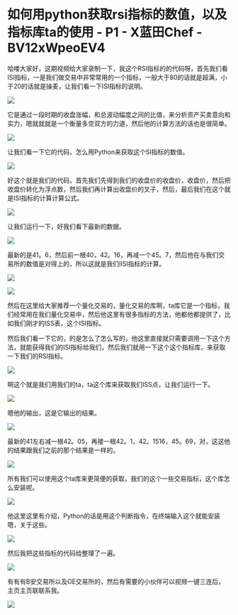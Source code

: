 # 如何用python获取rsi指标的数值，以及指标库ta的使用 - P1 - X蓝田Chef - BV12xWpeoEV4

哈喽大家好，这期视频给大家录制一下，我这个RSI指标的的代码呀，首先我们看ISI指标，一是我们做交易中非常常用的一个指标，一般大于80的话就是超满，小于20的话就是操麦，让我们看一下ISI指标的说明。



![](img/a48996d9e55e91e6f4345e77293d53c7_1.png)

它是通过一段时期的收盘涨幅，和总波动幅度之间的比值，来分析资产买卖意向和实力，嗯就就就是一个衡量多空双方的力道，然后他的计算方法的话也是很简单。



![](img/a48996d9e55e91e6f4345e77293d53c7_3.png)

让我们看一下它的代码，怎么用Python来获取这个SI指标的数值。

![](img/a48996d9e55e91e6f4345e77293d53c7_5.png)

好这个就是我们的代码，首先我们先得到我们的收盘价的收盘价，收盘价，然后把收盘价转化为浮点数，然后我们再计算出收盘价的叉子，然后，最后我们在这个就是ISI指标的计算计算公式。



![](img/a48996d9e55e91e6f4345e77293d53c7_7.png)

让我们运行一下，好我们看下最新的数据。

![](img/a48996d9e55e91e6f4345e77293d53c7_9.png)

最新的是41。6，然后前一根40，42。16，再减一个45。7，然后他在与我们交易所的数值是对得上的，所以这就是我们IISI指标的计算。



![](img/a48996d9e55e91e6f4345e77293d53c7_11.png)

![](img/a48996d9e55e91e6f4345e77293d53c7_12.png)

然后在这里给大家推荐一个量化交易的，量化交易的库啊，ta库它是一个指标，我们经常用在我们量化交易中，然后他这里有很多指标的方法，他都他都提供了，比如我们刚才的ISS表，这个ISI指标。

然后我们看一下它的，的是怎么了怎么写的，他这里直接就只需要调用一下这个方法，就能获得我们的ISI指标给我们，然后我们就用一下这个这个指标库，来获取一下我们的RSI指标。



![](img/a48996d9e55e91e6f4345e77293d53c7_14.png)

啊这个就是我们用我们的ta，ta这个库来获取我们ISS点，让我们运行一下。

![](img/a48996d9e55e91e6f4345e77293d53c7_16.png)

嗯他的输出，这是它输出的结果。

![](img/a48996d9e55e91e6f4345e77293d53c7_18.png)

最新的41左右减一根42。05，再接一根42。1，42。1516，45。69，对，这这他的结果跟我们之前的那个结果是一样的。



![](img/a48996d9e55e91e6f4345e77293d53c7_20.png)

所有我们可以使用这个ta库来更简便的获取，我们的这个一些交易指标，这个库怎么安装呢。

![](img/a48996d9e55e91e6f4345e77293d53c7_22.png)

他这里这里有介绍，Python的话是用这个判断指令，在终端输入这个就能安装嗯，关于这些。

![](img/a48996d9e55e91e6f4345e77293d53c7_24.png)

然后我把这些指标的代码给整理了一遍。

![](img/a48996d9e55e91e6f4345e77293d53c7_26.png)

有有有B安交易所以及OE交易所的，然后有需要的小伙伴可以视频一键三连后，主页主页联联系我。

![](img/a48996d9e55e91e6f4345e77293d53c7_28.png)